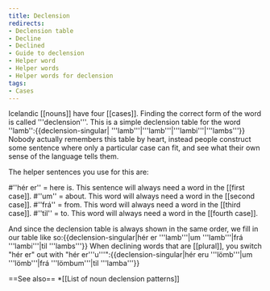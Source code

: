 ```yaml
---
title: Declension
redirects:
- Declension table
- Decline
- Declined
- Guide to declension
- Helper word
- Helper words
- Helper words for declension
tags:
- Cases
---
```


Icelandic [[nouns]] have four [[cases]]. Finding the correct form of the word is called '''declension'''. This is a simple declension table for the word ''lamb'':{{declension-singular| '''lamb'''|'''lamb'''|'''lambi'''|'''lambs'''}}
Nobody actually remembers this table by heart, instead people construct some sentence where only a particular case can fit, and see what their own sense of the language tells them.

The helper sentences you use for this are:

#''hér er'' = here is. This sentence will always need a word in the [[first case]].
#''um'' = about. This word will always need a word in the [[second case]].
#''frá'' = from. This word will always need a word in the [[third case]].
#''til'' = to. This word will always need a word in the [[fourth case]].

And since the declension table is always shown in the same order, we fill in our table like so:{{declension-singular|hér er '''lamb'''|um '''lamb'''|frá '''lambi'''|til '''lambs'''}}
When declining words that are [[plural]], you switch "hér er" out with "hér er'''u'''":{{declension-singular|hér eru '''lömb'''|um '''lömb'''|frá '''lömbum'''|til '''lamba'''}}

==See also==
*[[List of noun declension patterns]]
